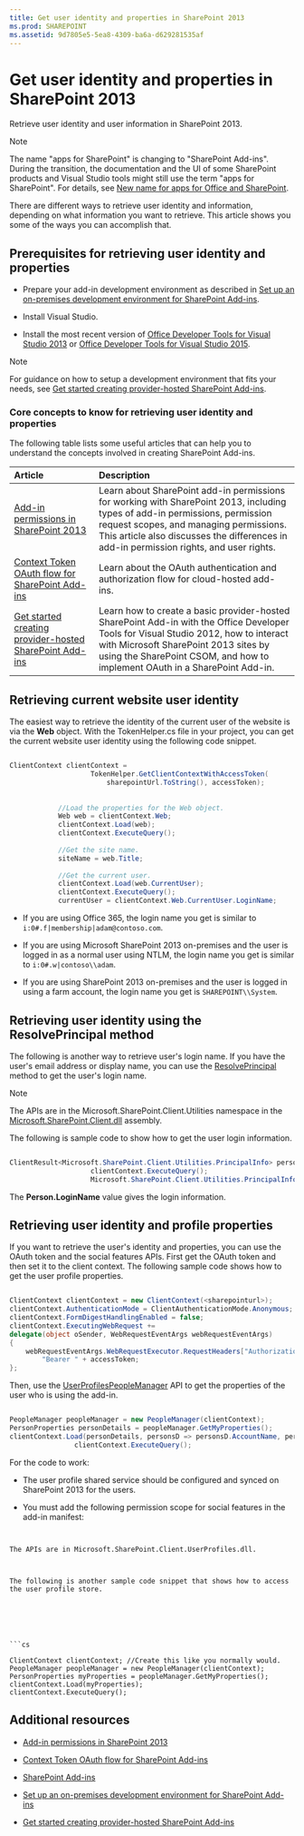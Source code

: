 ```yaml
---
title: Get user identity and properties in SharePoint 2013
ms.prod: SHAREPOINT
ms.assetid: 9d7805e5-5ea8-4309-ba6a-d629281535af
---
```



# Get user identity and properties in SharePoint 2013
Retrieve user identity and user information in SharePoint 2013.
> [!NOTE]
> The name "apps for SharePoint" is changing to "SharePoint Add-ins". During the transition, the documentation and the UI of some SharePoint products and Visual Studio tools might still use the term "apps for SharePoint". For details, see  [New name for apps for Office and SharePoint](new-name-for-apps-for-sharepoint.md#bk_newname). 
  
    
    

There are different ways to retrieve user identity and information, depending on what information you want to retrieve. This article shows you some of the ways you can accomplish that.
## Prerequisites for retrieving user identity and properties
<a name="Prereq"> </a>


- Prepare your add-in development environment as described in  [Set up an on-premises development environment for SharePoint Add-ins](set-up-an-on-premises-development-environment-for-sharepoint-add-ins.md).
    
  
- Install Visual Studio.
    
  
- Install the most recent version of  [Office Developer Tools for Visual Studio 2013](http://aka.ms/OfficeDevToolsForVS2013) or [Office Developer Tools for Visual Studio 2015](http://aka.ms/OfficeDevToolsForVS2015).
    
  

> [!NOTE]
> For guidance on how to setup a development environment that fits your needs, see  [Get started creating provider-hosted SharePoint Add-ins](get-started-creating-provider-hosted-sharepoint-add-ins.md). 
  
    
    


### Core concepts to know for retrieving user identity and properties

The following table lists some useful articles that can help you to understand the concepts involved in creating SharePoint Add-ins.
  
    
    


|**Article**|**Description**|
|:-----|:-----|
| [Add-in permissions in SharePoint 2013](add-in-permissions-in-sharepoint-2013.md) <br/> |Learn about SharePoint add-in permissions for working with SharePoint 2013, including types of add-in permissions, permission request scopes, and managing permissions. This article also discusses the differences in add-in permission rights, and user rights.  <br/> |
| [Context Token OAuth flow for SharePoint Add-ins](context-token-oauth-flow-for-sharepoint-add-ins.md) <br/> |Learn about the OAuth authentication and authorization flow for cloud-hosted add-ins.  <br/> |
| [Get started creating provider-hosted SharePoint Add-ins](get-started-creating-provider-hosted-sharepoint-add-ins.md) <br/> |Learn how to create a basic provider-hosted SharePoint Add-in with the Office Developer Tools for Visual Studio 2012, how to interact with Microsoft SharePoint 2013 sites by using the SharePoint CSOM, and how to implement OAuth in a SharePoint Add-in.  <br/> |
   

## Retrieving current website user identity
<a name="WebsiteUserID"> </a>

The easiest way to retrieve the identity of the current user of the website is via the **Web** object. With the TokenHelper.cs file in your project, you can get the current website user identity using the following code snippet.
  
    
    

```cs

ClientContext clientContext =
                    TokenHelper.GetClientContextWithAccessToken(
                        sharepointUrl.ToString(), accessToken);
 
 
            //Load the properties for the Web object.
            Web web = clientContext.Web;
            clientContext.Load(web);
            clientContext.ExecuteQuery();
 
            //Get the site name.
            siteName = web.Title;
 
            //Get the current user.
            clientContext.Load(web.CurrentUser);
            clientContext.ExecuteQuery();
            currentUser = clientContext.Web.CurrentUser.LoginName;

```


- If you are using Office 365, the login name you get is similar to  `i:0#.f|membership|adam@contoso.com`.
    
  
- If you are using Microsoft SharePoint 2013 on-premises and the user is logged in as a normal user using NTLM, the login name you get is similar to  `i:0#.w|contoso\\adam`.
    
  
- If you are using SharePoint 2013 on-premises and the user is logged in using a farm account, the login name you get is  `SHAREPOINT\\System`.
    
  

## Retrieving user identity using the ResolvePrincipal method
<a name="ResolvePrincipal"> </a>

The following is another way to retrieve user's login name. If you have the user's email address or display name, you can use the  [ResolvePrincipal](https://msdn.microsoft.com/library/Microsoft.SharePoint.Utilities.SPUtility.ResolvePrincipal.aspx) method to get the user's login name.
  
    
    

> [!NOTE]
> The APIs are in the Microsoft.SharePoint.Client.Utilities namespace in the  [Microsoft.SharePoint.Client.dll](http://msdn.microsoft.com/en-us/library/microsoft.sharepoint.client.utilities.utility.resolveprincipal.aspx) assembly.
  
    
    

The following is sample code to show how to get the user login information.
  
    
    



```cs

ClientResult<Microsoft.SharePoint.Client.Utilities.PrincipalInfo> persons = Microsoft.SharePoint.Client.Utilities.Utility.ResolvePrincipal(clientContext, clientContext.Web, <email>, Microsoft.SharePoint.Client.Utilities.PrincipalType.User, Microsoft.SharePoint.Client.Utilities.PrincipalSource.All, null, true);
                    clientContext.ExecuteQuery();
                    Microsoft.SharePoint.Client.Utilities.PrincipalInfo person = persons.Value;

```

The **Person.LoginName** value gives the login information.
  
    
    

## Retrieving user identity and profile properties
<a name="Profile"> </a>

If you want to retrieve the user's identity and properties, you can use the OAuth token and the social features APIs. First get the OAuth token and then set it to the client context. The following sample code shows how to get the user profile properties.
  
    
    

```cs

ClientContext clientContext = new ClientContext(<sharepointurl>);
clientContext.AuthenticationMode = ClientAuthenticationMode.Anonymous;
clientContext.FormDigestHandlingEnabled = false;
clientContext.ExecutingWebRequest +=
delegate(object oSender, WebRequestEventArgs webRequestEventArgs)
{                      
    webRequestEventArgs.WebRequestExecutor.RequestHeaders["Authorization"] =
        "Bearer " + accessToken;
};

```

Then, use the  [UserProfilesPeopleManager](https://msdn.microsoft.com/library/Microsoft.SharePoint.Client.UserProfilesPeopleManager.aspx) API to get the properties of the user who is using the add-in.
  
    
    



```cs

PeopleManager peopleManager = new PeopleManager(clientContext);
PersonProperties personDetails = peopleManager.GetMyProperties();
clientContext.Load(personDetails, personsD => personsD.AccountName, personsD => personsD.Email,  personsD => personsD.DisplayName);
                clientContext.ExecuteQuery();

```

For the code to work:
  
    
    

- The user profile shared service should be configured and synced on SharePoint 2013 for the users.
    
  
- You must add the following permission scope for social features in the add-in manifest:
    
  ```XML
  
<AppPermissionRequest Right="Read" Scope="http://sharepoint/social/tenant" />

  ```

The APIs are in Microsoft.SharePoint.Client.UserProfiles.dll.
  
    
    
The following is another sample code snippet that shows how to access the user profile store.
  
    
    



```cs

ClientContext clientContext; //Create this like you normally would.               
PeopleManager peopleManager = new PeopleManager(clientContext);
PersonProperties myProperties = peopleManager.GetMyProperties();
clientContext.Load(myProperties);
clientContext.ExecuteQuery();

```


## Additional resources
<a name="AdditionalResources"> </a>


-  [Add-in permissions in SharePoint 2013](add-in-permissions-in-sharepoint-2013.md)
    
  
-  [Context Token OAuth flow for SharePoint Add-ins](context-token-oauth-flow-for-sharepoint-add-ins.md)
    
  
-  [SharePoint Add-ins](sharepoint-add-ins.md)
    
  
-  [Set up an on-premises development environment for SharePoint Add-ins](set-up-an-on-premises-development-environment-for-sharepoint-add-ins.md)
    
  
-  [Get started creating provider-hosted SharePoint Add-ins](get-started-creating-provider-hosted-sharepoint-add-ins.md)
    
  

